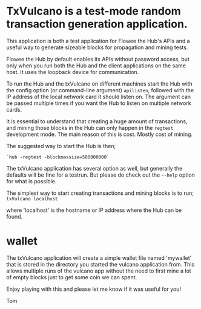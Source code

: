 # TxVulcano is a test-mode random transaction generation application.

This application is both a test application for Flowee the Hub's APIs and a
useful way to generate sizeable blocks for propagation and mining tests.

Flowee the Hub by default enables its APIs without password access, but
only when you run both the Hub and the client applications on the same
host. It uses the loopback device for communication.

To run the Hub and the txVulcano on different machines start the Hub with
the config option (or command-line argument) `apilisten`, followed with
the IP address of the local network card it should listen on.
The argument can be passed multiple times if you want the Hub to listen on
multiple network cards.

It is essential to understand that creating a huge amount of transactions,
and mining those blocks in the Hub can only happen in the `regtest`
development mode. The main reason of this is cost. Mostly cost of mining.

The suggested way to start the Hub is then;

    `hub -regtest -blockmaxsize=500000000`

The txVulcano application has several option as well, but generally the
defaults will be fine for a testrun. But please do check out the `--help`
option for what is possible.

The simplest way to start creating transactions and mining blocks is to
run;
   `txVulcano localhost`

where 'localhost' is the hostname or IP address where the Hub can be found.

# wallet

The txVulcano application will create a simple wallet file named 'mywallet'
that is stored in the directory you started the vulcano application from.
This allows multiple runs of the vulcano app without the need to first mine
a lot of empty blocks just to get some coin we can spent.


Enjoy playing with this and please let me know if it was useful for you!

Tom

